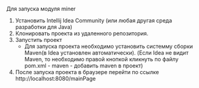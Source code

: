 Для запуска модуля miner

1) Установить Intellij Idea Community (или любая другая среда разработки для Java)
2) Клонировать проекта из удаленного репозитория.
3) Запустить проект
   - Для запуска проекта необходимо установить системму сборки Maven(в Idea установлен автоматически).
     (Если Idea не видит Maven, то необходимо правой кнопкой кликнуть по файлу pom.xml - maven - добавить maven в проект)
4) После запуска проекта в браузере  перейти по ссылке http://localhost:8080/mainPage

